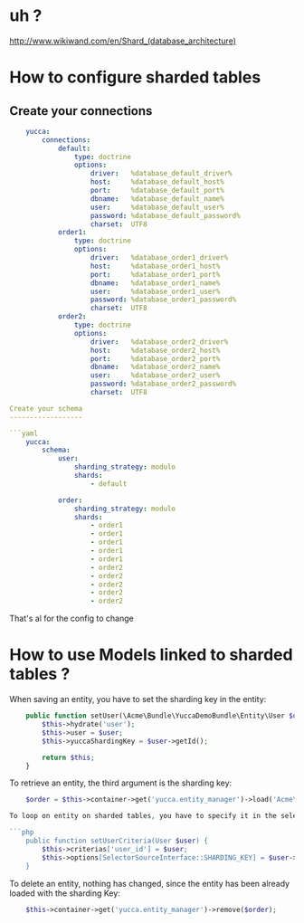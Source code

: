 uh ?
====

http://www.wikiwand.com/en/Shard_(database_architecture)

How to configure sharded tables
===============================

Create your connections
-----------------------

```yaml
    yucca:
        connections:
            default:
                type: doctrine
                options:
                    driver:   %database_default_driver%
                    host:     %database_default_host%
                    port:     %database_default_port%
                    dbname:   %database_default_name%
                    user:     %database_default_user%
                    password: %database_default_password%
                    charset:  UTF8
            order1:
                type: doctrine
                options:
                    driver:   %database_order1_driver%
                    host:     %database_order1_host%
                    port:     %database_order1_port%
                    dbname:   %database_order1_name%
                    user:     %database_order1_user%
                    password: %database_order1_password%
                    charset:  UTF8
            order2:
                type: doctrine
                options:
                    driver:   %database_order2_driver%
                    host:     %database_order2_host%
                    port:     %database_order2_port%
                    dbname:   %database_order2_name%
                    user:     %database_order2_user%
                    password: %database_order2_password%
                    charset:  UTF8

Create your schema
------------------

```yaml
    yucca:
        schema:
            user:
                sharding_strategy: modulo
                shards:
                    - default

            order:
                sharding_strategy: modulo
                shards:
                    - order1
                    - order1
                    - order1
                    - order1
                    - order1
                    - order2
                    - order2
                    - order2
                    - order2
                    - order2
```

That's al for the config to change

How to use Models linked to sharded tables ?
============================================

When saving an entity, you have to set the sharding key in the entity:

```php
    public function setUser(\Acme\Bundle\YuccaDemoBundle\Entity\User $user) {
        $this->hydrate('user');
        $this->user = $user;
        $this->yuccaShardingKey = $user->getId();

        return $this;
    }
```

To retrieve an entity, the third argument is the sharding key:

```php
    $order = $this->container->get('yucca.entity_manager')->load('Acme\Bundle\YuccaDemoBundle\Entity\Order', $order_id, $user_id);

To loop on entity on sharded tables, you have to specify it in the selector criteria:

```php
    public function setUserCriteria(User $user) {
        $this->criterias['user_id'] = $user;
        $this->options[SelectorSourceInterface::SHARDING_KEY] = $user->getId();
    }
```

To delete an entity, nothing has changed, since the entity has been already loaded with the sharding Key:

```php
    $this->container->get('yucca.entity_manager')->remove($order);
```
